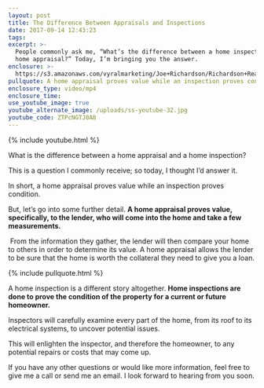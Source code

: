 ```yaml
---
layout: post
title: The Difference Between Appraisals and Inspections
date: 2017-09-14 12:43:23
tags:
excerpt: >-
  People commonly ask me, “What’s the difference between a home inspection and a
  home appraisal?” Today, I’m bringing you the answer.
enclosure: >-
  https://s3.amazonaws.com/vyralmarketing/Joe+Richardson/Richardson+Real+Estate-+The+Difference+Between+Appraisals+and+Inspections.mp4
pullquote: A home appraisal proves value while an inspection proves condition.
enclosure_type: video/mp4
enclosure_time:
use_youtube_image: true
youtube_alternate_image: /uploads/ss-youtube-32.jpg
youtube_code: ZTPcNGTJ0A8
---
```



{% include youtube.html %}

What is the difference between a home appraisal and a home inspection?

This is a question I commonly receive; so today, I thought I’d answer it.

In short, a home appraisal proves value while an inspection proves condition.

But, let’s go into some further detail. **A home appraisal proves value, specifically, to the lender, who will come into the home and take a few measurements.**

&nbsp;From the information they gather, the lender will then compare your home to others in order to determine its value. A home appraisal allows the lender to be sure that the home is worth the collateral they need to give you a loan.

{% include pullquote.html %}

A home inspection is a different story altogether. **Home inspections are done to prove the condition of the property for a current or future homeowner.**

Inspectors will carefully examine every part of the home, from its roof to its electrical systems, to uncover potential issues.

This will enlighten the inspector, and therefore the homeowner, to any potential repairs or costs that may come up.

If you have any other questions or would like more information, feel free to give me a call or send me an email. I look forward to hearing from you soon.